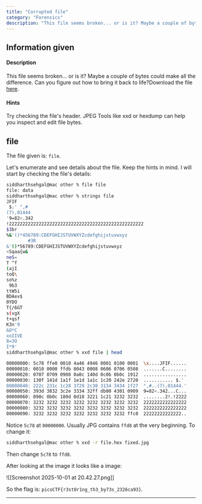 ```yaml
---
title: "Corrupted file"
category: "Forensics"
description: "This file seems broken... or is it? Maybe a couple of bytes could make all the difference. Can you figure out how to bring it back to life?"
---
```


## Information given

#### Description

This file seems broken... or is it? Maybe a couple of bytes could make all the difference. Can you figure out how to bring it back to life?Download the file [here](https://challenge-files.picoctf.net/c_amiable_citadel/9371995b0773e9fee9af0d339adebcfa3f05ce79b0a30220449982ea9d9f2c1b/file).

#### Hints
Try checking the file's header.
JPEG
Tools like xxd or hexdump can help you inspect and edit file bytes.

## file

The file given is: `file`.

Let's enumerate and see details about the file. Keep the hints in mind. I will start by checking the file's details:


```bash
siddharthsehgal@mac other % file file
file: data
siddharthsehgal@mac other % strings file                                                               
JFIF
 $.' ",#
(7),01444
'9=82<.342
!22222222222222222222222222222222222222222222222222
$3br
%&'()*456789:CDEFGHIJSTUVWXYZcdefghijstuvwxyz
        #3R
&'()*56789:CDEFGHIJSTUVWXYZcdefghijstuvwxyz
<Sqaa{w&
neS=
T ^f
(ajI
toQ\
so%z
 9b3
ttW5i
BDAev$
0YDO 
T{/6GT
s(vgX
t+qsf
K3n'9
&O*C
xoIIVE
8=3O
I*9'
siddharthsehgal@mac other % xxd file | head                                                            

00000000: 5c78 ffe0 0010 4a46 4946 0001 0100 0001  \x....JFIF......
00000010: 0010 0000 ffdb 0043 0008 0606 0706 0508  .......C........
00000020: 0707 0709 0908 0a0c 140d 0c0b 0b0c 1912  ................
00000030: 130f 141d 1a1f 1e1d 1a1c 1c20 242e 2720  ........... $.' 
00000040: 222c 231c 1c28 3729 2c30 3134 3434 1f27  ",#..(7),01444.'
00000050: 393d 3832 3c2e 3334 32ff db00 4301 0909  9=82<.342...C...
00000060: 090c 0b0c 180d 0d18 3221 1c21 3232 3232  ........2!.!2222
00000070: 3232 3232 3232 3232 3232 3232 3232 3232  2222222222222222
00000080: 3232 3232 3232 3232 3232 3232 3232 3232  2222222222222222
00000090: 3232 3232 3232 3232 3232 3232 3232 ffc0  22222222222222..
```

Notice `5c78` at `00000000`. Usually JPG contains `ffd8` at the very beginning. To change it:

```bash
siddharthsehgal@mac other % xxd -r file.hex fixed.jpg    
```

Then change `5c78` to `ffd8`.

After looking at the image it looks like a image:

![[Screenshot 2025-10-01 at 20.42.27.png]]

So the flag is:  `picoCTF{r3st0r1ng_th3_by73s_2326ca93}`.

---